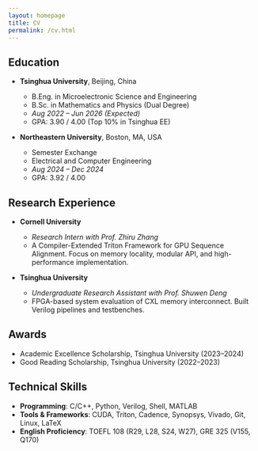 ```yaml
---
layout: homepage
title: CV
permalink: /cv.html
---
```


## Education

* **Tsinghua University**, Beijing, China
  - B.Eng. in Microelectronic Science and Engineering
  - B.Sc. in Mathematics and Physics (Dual Degree)
  - *Aug 2022 – Jun 2026 (Expected)*
  - GPA: 3.90 / 4.00 (Top 10% in Tsinghua EE)

* **Northeastern University**, Boston, MA, USA
  - Semester Exchange 
  - Electrical and Computer Engineering
  - *Aug 2024 – Dec 2024*
  - GPA: 3.92 / 4.00


## Research Experience

* **Cornell University**
  - *Research Intern with Prof. Zhiru Zhang*
  - A Compiler-Extended Triton Framework for GPU Sequence Alignment. Focus on memory locality, modular API, and high-performance implementation.

* **Tsinghua University**
  - *Undergraduate Research Assistant with Prof. Shuwen Deng*
  - FPGA-based system evaluation of CXL memory interconnect. Built Verilog pipelines and testbenches.


## Awards

* Academic Excellence Scholarship, Tsinghua University (2023–2024)
* Good Reading Scholarship, Tsinghua University (2022–2023)


## Technical Skills

* **Programming**: C/C++, Python, Verilog, Shell, MATLAB
* **Tools & Frameworks**: CUDA, Triton, Cadence, Synopsys, Vivado, Git, Linux, LaTeX
* **English Proficiency**: TOEFL 108 (R29, L28, S24, W27), GRE 325 (V155, Q170)